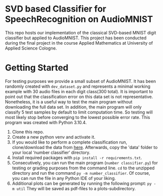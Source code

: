 # SVD based Classifier for SpeechRecognition on AudioMNIST
This repo hosts our implementation of the classical SVD-based MNIST digit classifier but applied to AudioMNIST. This project has been conducted during the final project in the course Applied Mathematics at University of Applied Science Cologne. 

# Getting Started

For testing purposes we provide a small subset of AudioMNIST. It has been randomly created with `dev_dataset.py` and 
represents a minimal working example with 30 audio files in each digit class(300 total). 
It is important to point out that the classification error on this data set is not representative. 
Nonetheless, it is a useful way to test the main program without downloading the full data set. 
In addition, the main program will only classify 5 test samples by default to limit computation time. 
So testing will most likely stop before converging to the lowest possible error rate. 
This program was created with Python 3.10.4.

1. Clone this repo.
2. Create a new python venv and activate it.
3. If you would like to perform a complete classification run, clone/download the data from [here](https://github.com/soerenab/AudioMNIST/tree/3c9ed8cfcdee9de04c1f61658dbc0883b5b7d781/data).
   Afterwards, copy the 'data' folder to your local ‘number classifier’ directory.
4. Install required packages with `pip install -r requirements.txt`. 
5. Consecutively, you can run the main program (`number classifier.py`) for testing or grading purposes from the 
   command line. `cd` to the unzipped directory and run the command `py -m number_classifier`. 
   Of course, you can run the file in any Python IDE of your liking.
6. Additional plots can be generated by running the following prompt: `py -m util`
   They will be saved as pdf-files to a plots-subdirectory. 
